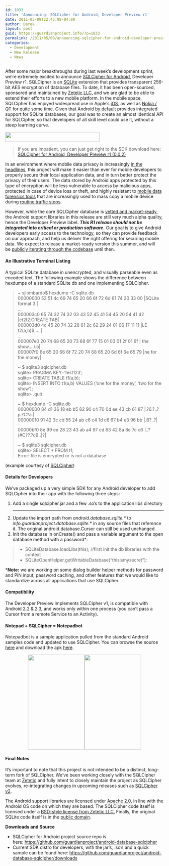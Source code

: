 ```yaml
---
id: 1033
title: 'Announcing: SQLCipher for Android, Developer Preview r1'
date: 2011-05-09T22:45:09-04:00
author: Derek
layout: post
guid: https://guardianproject.info/?p=1033
permalink: /2011/05/09/announcing-sqlcipher-for-android-developer-preview-r1/
categories:
  - Development
  - New Release
  - News
---
```

After some major breakthroughs during last week&#8217;s development sprint, we&#8217;re extremely excited to announce [SQLCipher for Android](https://guardianproject.info/code/sqlcipher/), Developer Preview r1. SQLCipher is an [SQLite](http://sqlite.org/) extension that provides transparent 256-bit AES encryption of database files. To date, it has been open-sourced, sponsored and maintained by [Zetetic LLC](http://zetetic.net/), and we are glad to be able to extend their efforts to a new mobile platform. In the mobile space, SQLCipher has enjoyed widespread use in Apple&#8217;s [iOS](http://sqlcipher.net/documentation/ios.html), as well as [Nokia / QT](http://www.qtcentre.org/wiki/index.php?title=Building_QSQLITE_driver_with_AES-256_encryption_support) for quite some time. Given that Android [by default](http://developer.android.com/guide/topics/data/data-storage.html#db) provides integrated support for SQLite databases, our goal was to create an almost identical API for SQLCipher, so that developers of all skill level could use it, without a steep learning curve.

[<img title="logo-sqlcipher" src="https://guardianproject.info/wp-content/uploads/2011/02/logo-sqlcipher-300x31.png" alt="" width="300" height="31" />](https://guardianproject.info/wp-content/uploads/2011/02/logo-sqlcipher.png)

> If you are impatient, you can just get right to the SDK download here:  
> [SQLCipher for Android, Developer Preview r1 (0.0.2)](https://github.com/downloads/guardianproject/android-database-sqlcipher/SQLCipherForAndroid-alpha-sdk-0.0.2.zip)

In an environment where mobile data privacy is increasingly [in the headlines](http://www.reuters.com/article/2011/05/08/us-privacy-congress-idUSTRE7471SA20110508), this project will make it easier than ever for mobile developers to properly secure their local application data, and in turn better protect the privacy of their users. The data stored by Android apps protected by this type of encryption will be less vulnerable to access by malicious apps, protected in case of device loss or theft, and highly resistant to [mobile data forensics tools](http://www.cellebrite.com/) that are increasingly used to mass copy a mobile device during [routine traffic stops](http://www.thenewspaper.com/news/34/3458.asp).

However, while the core SQLCipher database is [vetted and market-ready](http://zetetic.net/index), the Android support libraries in this release are still very much alpha quality, hence the Developer Preview label. **_This R1 release should not be integrated into critical or production software_.** Our goal is to give Android developers early access to the technology, so they can provide feedback on our approach, and help us deliver the right offering for securing mobile data. We expect to release a market-ready version this summer, and will be [publicly iterating through the codebase](https://github.com/guardianproject/android-database-sqlcipher/commits/master) until then.

#### An Illustrative Terminal Listing

A typical SQLite database in unencrypted, and visually parseable even as encoded text. The following example shows the difference between hexdumps of a standard SQLite db and one implementing SQLCipher.

> ~ sjlombardo$ hexdump -C sqlite.db  
> 00000000 53 51 4c 69 74 65 20 66 6f 72 6d 61 74 20 33 00 |SQLite format 3.|  
> &#8230;  
> 000003c0 65 74 32 74 32 03 43 52 45 41 54 45 20 54 41 42 |et2t2.CREATE TAB|  
> 000003d0 4c 45 20 74 32 28 61 2c 62 29 24 01 06 17 11 11 |LE t2(a,b)$&#8230;..|  
> &#8230;  
> 000007e0 20 74 68 65 20 73 68 6f 77 15 01 03 01 2f 01 6f | the show&#8230;./.o|  
> 000007f0 6e 65 20 66 6f 72 20 74 68 65 20 6d 6f 6e 65 79 |ne for the money|
> 
> ~ $ sqlite3 sqlcipher.db  
> sqlite> PRAGMA KEY=&#8217;test123&#8242;;  
> sqlite> CREATE TABLE t1(a,b);  
> sqlite> INSERT INTO t1(a,b) VALUES (&#8216;one for the money&#8217;, &#8216;two for the show&#8217;);  
> sqlite> .quit
> 
> ~ $ hexdump -C sqlite.db  
> 00000000 84 d1 36 18 eb b5 82 90 c4 70 0d ee 43 cb 61 87 |.?6.?..?p.?C?a.|  
> 00000010 91 42 3c cd 55 24 ab c6 c4 1d c6 67 b4 e3 96 bb |.B<!--?U$???.?g??.?| ... 00000be0  dc 77 5c 6c de c6 d3 be  43 49 48 3e f3 02 94 a9  |?w\l??ӾCIH-->?..?|
> 
>  
> 00000bf0 8e 99 ee 28 23 43 ab a4 97 cd 63 42 8a 8e 7c c6 |..?(#C??.?cB..|?|
> 
> ~ $ sqlite3 sqlcipher.db  
> sqlite> SELECT * FROM t1;  
> Error: file is encrypted or is not a database

(example courtesy of [SQLCipher](http://sqlcipher.net/design))

#### Details for Developers

We&#8217;ve packaged up a very simple SDK for any Android developer to add SQLCipher into their app with the following three steps:

  1. Add a single sqlcipher.jar and a few .so&#8217;s to the application libs directory  
     ****
  2. Update the import path from _android.database.sqlite.*_ to _info.guardianproject.database.sqlite.*_ in any source files that reference it. The original android.database.Cursor can still be used unchanged.
  3. Init the database in onCreate() and pass a variable argument to the open database method with a password*:

>   * SQLiteDatabase.loadLibs(this); //first init the db libraries with the context
>   * SQLiteOpenHelper.getWritableDatabase(“thisismysecret”):

***Note:** we are working on some dialog builder helper methods for password and PIN input, password caching, and other features that we would like to standardize across all applications that use SQLCipher.

#### Compatibility

The Developer Preview implements SQLCipher v1, is compatible with Android 2.2 & 2.3, and works only within one process (you can&#8217;t pass a Cursor from a remote Service to an Activity).

#### Notepad + SQLCipher = Notepadbot

Notepadbot is a sample application pulled from the standard Android samples code and updated to use SQLCipher. You can browse the source [here](https://github.com/guardianproject/notepadbot) and download the apk [here](https://github.com/guardianproject/notepadbot/Notepadbot-0.0.1c-dev.apk/qr_code).

<p style="text-align: center;">
  <img class="alignnone" src="https://guardianproject.info/wp-content/uploads/2011/05/prompt.png" alt="" width="180" height="300" /><img class="alignnone" title="successful authentication" src="https://guardianproject.info/wp-content/uploads/2011/05/notes.png" alt="" width="180" height="300" />
</p>

#### Final Notes

It&#8217;s important to note that this project is not intended to be a distinct, long-term fork of SQLCipher. We&#8217;ve been working closely with the SQLCipher team at [Zetetic](http://zetetic.net/) and fully intent to closely maintain the project as SQLCipher evolves, re-integrating changes in upcoming releases such as [SQLCipher v2](https://github.com/sjlombardo/sqlcipher/tree/v2beta).

The Android support libraries are licensed under [Apache 2.0](https://github.com/guardianproject/android-database-sqlcipher/blob/master/LICENSE), in line with the Android OS code on which they are based. The SQLCipher code itself is licensed under a [BSD-style license from Zetetic LLC.](https://github.com/guardianproject/android-database-sqlcipher/blob/master/SQLCIPHER_LICENSE) Finally, the original SQLite code itself is in the [public domain](http://www.sqlite.org/copyright.html).

**Downloads and Source**

  * SQLCipher for Android project source repo is here: <https://github.com/guardianproject/android-database-sqlcipher>
  * Current SDK distro for developers, with the jar&#8217;s, .so&#8217;s and a quick sample can be found here: <https://github.com/guardianproject/android-database-sqlcipher/downloads>